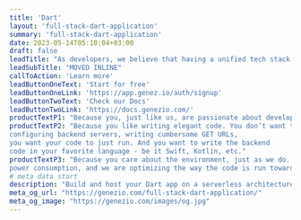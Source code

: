 ```yaml
---
title: 'Dart'
layout: 'full-stack-dart-application'
summary: 'full-stack-dart-application'
date: 2023-05-14T05:10:04+03:00
draft: false
leadTitle: "As developers, we believe that having a unified tech stack is the boost you need to maximize your productivity. Happy coding!"
leadSubTitle: "MOVED INLINE"
callToAction: 'Learn more'
leadButtonOneText: 'Start for free'
leadButtonOneLink: 'https://app.genez.io/auth/signup'
leadButtonTwoText: 'Check our Docs'
leadButtonTwoLink: 'https://docs.genezio.com/'
productTextP1: "Because you, just like us, are passionate about developing new apps, new features. You want to bring them to your users as fast as possible. You want to focus on your code, develop, debug, release and iterate fast."
productTextP2: "Because you like writing elegant code. You don’t want to lose time 
configuring backend servers, writing cumbersome GET URLs, 
you want your code to just run. And you want to write the backend 
code in your favorite language - be it Swift, Kotlin, etc."
productTextP3: "Because you care about the environment, just as we do.  We are passionate about 
power consumption, and we are optimizing the way the code is run towards our goal of zero overhead, fastest cold start delay, best CPU and memory resource allocation."
# meta data start
description: "Build and host your Dart app on a serverless architecture with genezio. Unified tech stack, mistake-free code, easy deployment, and more. Start for free!"
meta_og_url: "https://genezio.com/full-stack-dart-application/"
meta_og_image: "https://genezio.com/images/og.jpg"
---
```

